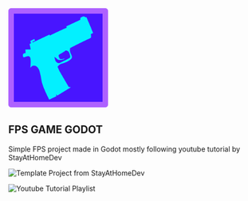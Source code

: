 <img src="icon.svg" alt="project icon" width="200"/>

## FPS GAME GODOT

Simple FPS project made in Godot mostly following youtube tutorial by StayAtHomeDev

![Template Project from StayAtHomeDev](https://github.com/StayAtHomeDev-Git/FPS-Godot-Basic-Setup)

![Youtube Tutorial Playlist](https://youtube.com/playlist?list=PLEHvj4yeNfeF6s-UVs5Zx5TfNYmeCiYwf&si=zT8iuG1SUR2cG8Ud)
